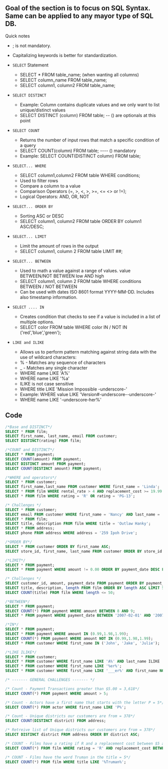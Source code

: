 ## Goal of the section is to focus on SQL Syntax. Same can be applied to any mayor type of SQL DB.

Quick notes
- ; is not mandatory.
- Capitalizing keywords is better for standardization.

- `SELECT` Statement
	- SELECT * FROM table_name; (when wanting all columns)
	- SELECT column_name FROM table_name;
	- SELECT column1, column2 FROM table_name;
- `SELECT DISTINCT`
	- Example: Column contains duplicate values and we only want to list unique/distinct values
	- SELECT DISTINCT (column) FROM table; -- () are optionals at this point
- `SELECT COUNT`
	- Returns the number of input rows that match a specific condition of a query
	- SELECT COUNT(column) FROM table; ---- () mandatory
	- Example: SELECT COUNT(DISTINCT column) FROM table;
- `SELECT... WHERE`
	- SELECT column1,column2 FROM table WHERE conditions;
	- Used to filter rows
	- Compare a column to a value
	- Comparison Operators (=, >, <, >, >=, <= <> or !=); 
	- Logical Operators: AND, OR, NOT
- `SELECT... ORDER BY`
	- Sorting ASC or DESC
	- SELECT column1, column2 FROM table ORDER BY column1 ASC/DESC;
- `SELECT... LIMIT`
	- Limit the amount of rows in the output
	- SELECT column1, column 2 FROM table LIMIT ##;
- `SELECT... BETWEEN`
	- Used to math a value against a range of values. value BETWEEN/NOT BETWEEN low AND high
	- SELECT column1, column 2 FROM table WHERE conditions BETWEEN / NOT BETWEEN
	- Can be used with dates ISO 8601 format YYYY-MM-DD. Includes also timestamp information.
- `SELECT .... IN`
	- Creates condition that checks to see if a value is included in a list of multiple options.
	- SELECT color FROM table WHERE color IN / NOT IN ('red','blue','green');
- `LIKE and ILIKE`
	- Allows us to perform pattern matching against string data with the use of wildcard characters:
	- % - Matches any sequence of characters
	- _ - Matches any single character
	- WHERE name LIKE 'A%'
	- WHERE name LIKE '%a'
	- ILIKE is not case sensitive
	- WHERE title LIKE 'Mission Impossible -underscore-'
	- Example: WHERE value LIKE 'Version#-underscore--underscore-'
	- WHERE name LIKE '-underscore-her%'

## Code
```sql
/*Base and DISTINCT*/
SELECT * FROM film;
SELECT first_name, last_name, email FROM customer;
SELECT DISTINCT(rating) FROM film;

/*COUNT and DISTINCT*/
SELECT * FROM payment;
SELECT COUNT(amount) FROM payment;
SELECT DISTINCT amount FROM payment;
SELECT COUNT(DISTINCT amount) FROM payment;

/*WHERE and operators*/
SELECT * FROM customer;
SELECT first_name,last_name FROM customer WHERE first_name = 'Linda';
SELECT * FROM film WHERE rental_rate > 4 AND replacement_cost >= 19.99 AND rating = 'R';
SELECT * FROM film WHERE rating = 'R' OR rating = 'PG-13';

/* Challenges */
SELECT * FROM customer;
SELECT email FROM customer WHERE first_name = 'Nancy' AND last_name = 'Thomas';
SELECT * FROM film;
SELECT title, description FROM film WHERE title = 'Outlaw Hanky';
SELECT * FROM address;
SELECT phone FROM address WHERE address = '259 Ipoh Drive';

/*ORDER BY*/
SELECT * FROM customer ORDER BY first_name ASC;
SELECT store_id, first_name, last_name FROM customer ORDER BY store_id DESC, first_name ASC;

/*LIMIT*/
SELECT * FROM payment;
SELECT * FROM payment WHERE amount != 0.00 ORDER BY payment_date DESC LIMIT 5;

/* Challenges */
SELECT customer_id, amount, payment_date FROM payment ORDER BY payment_date ASC LIMIT 10;
SELECT title, description, length FROM film ORDER BY length ASC LIMIT 5;
SELECT COUNT(title) FROM film WHERE length <= 50;

/*BETWEEN*/
SELECT * FROM payment;
SELECT COUNT(*) FROM payment WHERE amount BETWEEN 8 AND 9;
SELECT * FROM payment WHERE payment_date BETWEEN '2007-02-01' AND '2007-02-15';

/*IN*/
SELECT * FROM payment;
SELECT * FROM payment WHERE amount IN (0.99,1.98,1.99);
SELECT COUNT(*) FROM payment WHERE amount NOT IN (0.99,1.98,1.99);
SELECT * FROM customer WHERE first_name IN ('John', 'Jake', 'Julie');

/*LIKE ILIKE*/
SELECT * FROM customer;
SELECT * FROM customer WHERE first_name LIKE 'A%' AND last_name ILIKE '%s';
SELECT * FROM customer WHERE first_name LIKE '%er%';
SELECT * FROM customer WHERE first_name LIKE '___er%' AND first_name NOT LIKE 'Rob%';

/* ------- GENERAL CHALLENGES ------- */

/* Count - Payment Transactions greater than $5.00 = 3,618*/
SELECT COUNT(*) FROM payment WHERE amount > 5;

/* Count - Actors have a first name that starts with the letter P = 5*/
SELECT COUNT(*) FROM actor WHERE first_name LIKE 'P%';

/* Count - Unique districts our customers are from = 378*/
SELECT COUNT(DISTINCT district) FROM address;

/* Retreive list of Unique districts our customers are from = 378*/
SELECT DISTINCT district FROM address ORDER BY district ASC;

/* COUNT - Films have a rating if R and a replacement cost between $5 and $15 = */
SELECT COUNT(*) FROM film WHERE rating = 'R' AND replacement_cost BETWEEN 5 AND 15;

/* COUNT - Films have the word Truman in the title = 5*/
SELECT COUNT(*) FROM film WHERE title LIKE '%Truman%';

```

